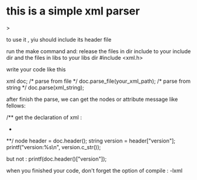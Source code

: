 <h1>this is a simple xml parser </h1>>

<p>to use it , yiu should include its header file</p>

run the make command and:
release the files in dir include to your include dir and the files in libs to your libs dir 
#include <xml.h>

<p> write your code like this </p>
xml doc;
/* parse from file */
doc.parse_file(your_xml_path);
/* parse from string */
doc.parse(xml_string);

after finish the parse, we can get the nodes or attribute message like fellows:

/** get the declaration of xml :
 * <?xml ... ?>
 **/
node header = doc.header();
string version = header["version"];
printf("version:%s\n", version.c_str());

but not :
printf(doc.header()["version"]);

when you finished your code, don't forget the option of compile : -lxml

